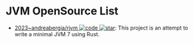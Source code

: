 # JVM OpenSource List

- [2023~andreabergia/rjvm ![code](https://ng-tech.icu/assets/code.svg) ![star](https://img.shields.io/github/stars/andreabergia/rjvm)](https://github.com/andreabergia/rjvm): This project is an attempt to write a minimal JVM 7 using Rust.
